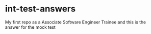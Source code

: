 # int-test-answers
My first repo as a Associate Software Engineer Trainee and this is the answer for the mock test

